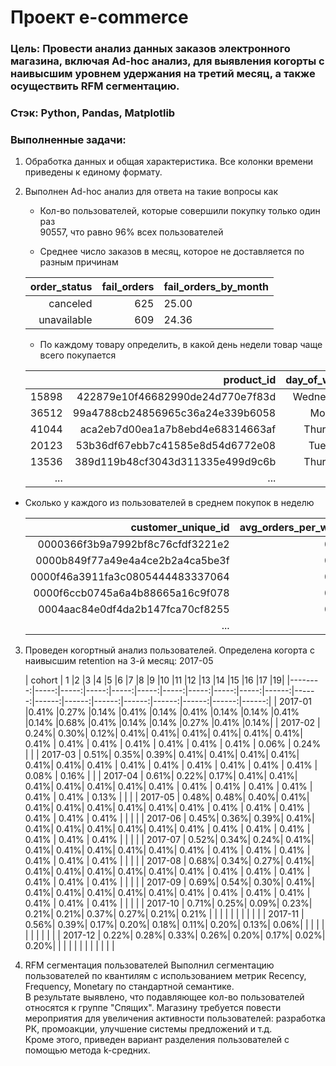 # Проект e-commerce
### Цель: Провести анализ данных заказов электронного магазина, включая Ad-hoc анализ, для выявления когорты с наивысшим уровнем удержания на третий месяц, а также осуществить RFM сегментацию.
### Стэк: Python, Pandas, Matplotlib
### Выполненные задачи:
1. Обработка данных и общая характеристика. Все колонки времени приведены к единому формату.
2. Выполнен Ad-hoc анализ для ответа на такие вопросы как  
   - Кол-во пользователей, которые совершили покупку только один раз  
     90557, что равно 96% всех пользователей 

   - Среднее число заказов в месяц, которое не доставляется по разным причинам
   
   | order_status | fail_orders | fail_orders_by_month |
   |-------------:|------------:|----------------------|
   |     canceled |         625 |                25.00 |
   |  unavailable |         609 |                24.36 |

   - По каждому товару определить, в какой день недели товар чаще всего покупается
   
   |       |                       product_id | day_of_week | quantity |
   |------:|---------------------------------:|------------:|----------|
   | 15898 | 422879e10f46682990de24d770e7f83d |   Wednesday |       93 |
   | 36512 | 99a4788cb24856965c36a24e339b6058 |      Monday |       92 |
   | 41044 | aca2eb7d00ea1a7b8ebd4e68314663af |    Thursday |       89 |
   | 20123 | 53b36df67ebb7c41585e8d54d6772e08 |     Tuesday |       76 |
   | 13536 | 389d119b48cf3043d311335e499d9c6b |    Thursday |       67 |
   |   ... |                              ... |         ... |      ... |

 - Сколько у каждого из пользователей в среднем покупок в неделю
   
   |               customer_unique_id |                avg_orders_per_week |
   |---------------------------------:|-----------------------------------:|
   | 0000366f3b9a7992bf8c76cfdf3221e2 |                               0.23 |
   | 0000b849f77a49e4a4ce2b2a4ca5be3f |                               0.23 |
   | 0000f46a3911fa3c0805444483337064 |                               0.23 |
   | 0000f6ccb0745a6a4b88665a16c9f078 |                               0.23 |
   | 0004aac84e0df4da2b147fca70cf8255 |                               0.23 |
   |                              ... |                                ... |

3. Проведен когортный анализ пользователей. Определена когорта с наивысшим retention на 3-й месяц: 2017-05

   |  cohort |  1	|2	|3	|4	|5	|6	|7	|8	|9	|10	|11	|12	|13	|14	|15	|16	|17	|19|
   |--------:|-----:|-----:|-----:|-----:|-----:|-----:|-----:|-----:|-----:|------:|------:|------:|------:|------:|------:|------:|------:|------:|------:|
   | 2017-01 |0.41%	|0.27%	|0.14%	|0.41%	|0.14%	|0.41%	|0.14%	|0.14%		|0.41%	|0.14%	|0.68%	|0.41%	|0.14%	|0.14%	|0.27%	|0.41%	|0.14%|
   | 2017-02 | 0.24%| 0.30%| 0.12%| 0.41%| 0.41%| 0.41%| 0.41%| 0.41%| 0.41%| 0.41% | 0.41% | 0.41% | 0.41% | 0.41% | 0.41% | 0.41% | 0.06% | 0.24% |       |
   | 2017-03 | 0.51%| 0.35%| 0.39%| 0.41%| 0.41%| 0.41%| 0.41%| 0.41%| 0.41%| 0.41% | 0.41% | 0.41% | 0.41% | 0.41% | 0.41% | 0.41% | 0.08% | 0.16% |       |
   | 2017-04 | 0.61%| 0.22%| 0.17%| 0.41%| 0.41%| 0.41%| 0.41%| 0.41%| 0.41%| 0.41% | 0.41% | 0.41% | 0.41% | 0.41% | 0.41% | 0.41% | 0.13% |       |       |
   | 2017-05 | 0.48%| 0.48%| 0.40%| 0.41%| 0.41%| 0.41%| 0.41%| 0.41%| 0.41%| 0.41% | 0.41% | 0.41% | 0.41% | 0.41% | 0.41% | 0.41% |       |       |       |
   | 2017-06 | 0.45%| 0.36%| 0.39%| 0.41%| 0.41%| 0.41%| 0.41%| 0.41%| 0.41%| 0.41% | 0.41% | 0.41% | 0.41% | 0.41% | 0.41% | 0.41% |       |       |       |
   | 2017-07 | 0.52%| 0.34%| 0.24%| 0.41%| 0.41%| 0.41%| 0.41%| 0.41%| 0.41%| 0.41% | 0.41% | 0.41% | 0.41% | 0.41% | 0.41% | 0.41% |       |       |       |
   | 2017-08 | 0.68%| 0.34%| 0.27%| 0.41%| 0.41%| 0.41%| 0.41%| 0.41%| 0.41%| 0.41% | 0.41% | 0.41% | 0.41% | 0.41% | 0.41% | 0.41% |       |       |       |
   | 2017-09 | 0.69%| 0.54%| 0.30%| 0.41%| 0.41%| 0.41%| 0.41%| 0.41%| 0.41%| 0.41% | 0.41% | 0.41% | 0.41% | 0.41% | 0.41% | 0.41% |       |       |       |
   | 2017-10 | 0.71%| 0.25%| 0.09%| 0.23%| 0.21%| 0.21%| 0.37%| 0.27%| 0.21%| 0.21% |       |       |       |       |       |       |       |       |       |
   | 2017-11 | 0.56%| 0.39%| 0.17%| 0.20%| 0.18%| 0.11%| 0.20%| 0.13%| 0.06%|       |       |       |       |       |       |       |       |       |       |
   | 2017-12 | 0.22%| 0.28%| 0.33%| 0.26%| 0.20%| 0.17%| 0.02%| 0.20%|      |       |       |       |       |       |       |       |       |       |       |
     
5. RFM сегментация пользователей
   Выполнил сегментацию пользователей по квантилям с использованием метрик Recency,	Frequency,	Monetary по стандартной семантике.  
   В результате выявлено, что подавляющее кол-во пользователей относятся к группе "Спящих". Магазину требуется повести мероприятия для увеличения активности пользователей: разработка РК, промоакции, улучшение системы предложений и т.д.  
   Кроме этого, приведен вариант разделения пользователей с помощью метода k-средних.
